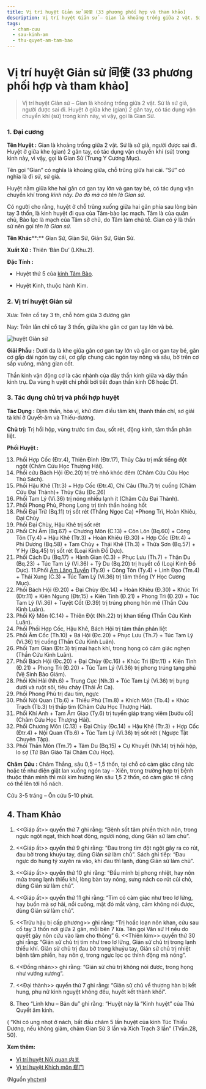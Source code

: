 ```yaml
---
title: Vị trí huyệt Giản sử 间使 (33 phương phối hợp và tham khảo]
description: Vị trí huyệt Giản sử – Gian là khoảng trống giữa 2 vật. Sứ là sứ giả, người được sai đi. Huyệt ở giữa khe (gian) 2 gân tay, có tác dụng vận chuyển khí (sứ) trong kinh này, vì vậy, gọi là Gian Sử
tags:
  - cham-cuu
  - sau-kinh-am
  - thu-quyet-am-tam-bao
---
```


# Vị trí huyệt Giản sử 间使 (33 phương phối hợp và tham khảo] 

> Vị trí huyệt Giản sử – Gian là khoảng trống giữa 2 vật. Sứ là sứ giả, người được sai đi. Huyệt ở giữa khe (gian) 2 gân tay, có tác dụng vận chuyển khí (sứ) trong kinh này, vì vậy, gọi là Gian Sử.

### 1. Đại cương

**Tên Huyệt :** Gian là khoảng trống giữa 2 vật. Sứ là sứ giả, người được sai đi. Huyệt ở giữa khe (gian) 2 gân tay, có tác dụng vận chuyển khí (sứ) trong kinh này, vì vậy, gọi là Gian Sử (Trung Y Cương Mục).

Tên gọi “Gian” có nghĩa là khoảng giữa, chỗ trũng giữa hai cái. “Sứ” có nghĩa là đi sứ, sứ giả.

Huyệt nằm giữa khe hai gân cơ gan tay lớn và gan tay bé, có tác dụng vận chuyển khí trong *kinh này. Do đó mà có tên là Gian sứ.* 

Có người cho rằng, huyệt ở chỗ trũng xuống giữa hai gân phía sau lòng bàn tay 3 thốn, là kinh huyệt đi qua của Tâm-bào lạc mạch. Tâm là của quân chủ, Bào lạc là mạch của Tâm sở chủ, do Tâm làm chủ tể. Gian có ý là thần sứ nên gọi *tên là Gian sứ.*

**Tên** **Khác****:** Gian Sứ, Giản Sử, Giản Sứ, Gián Sử.

**Xuất Xứ :** Thiên ‘Bản Du’ (LKhu.2).

**Đặc Tính :**

+ Huyệt thứ 5 của [kinh Tâm Bào](/yhctvn/kinh-thu-quyet-am-tam-bao).

+ Huyệt Kinh, thuộc hành Kim.

### 2. Vị trí huyệt Giản sử

Xưa: Trên cổ tay 3 th, chỗ hõm giữa 3 đường gân

Nay: Trên lằn chỉ cổ tay 3 thốn, giữa khe gân cơ gan tay lớn và bé.

![huyệt Giản sử](/imgs/yhctvn/huyet-gian-su.jpg)

**Giải Phẫu :** Dưới da là khe giữa gân cơ gan tay lớn và gân cơ gan tay bé, gân cơ gấp dài ngón tay cái, cơ gấp chung các ngón tay nông và sâu, bờ trên cơ sấp vuông, màng gian cốt.

Thần kinh vận động cơ là các nhánh của dây thần kinh giữa và dây thần kinh trụ. Da vùng h uyệt chi phối bởi tiết đoạn thần kinh C6 hoặc D1.

### 3. Tác dụng chủ trị và phối hợp huyệt

**Tác Dụng :** Định thần, hòa vị, khử đàm điều tâm khí, thanh thần chí, sơ giải tà khí ở Quyết-âm và Thiếu-dương.

**Chủ trị:** Trị hồi hộp, vùng trước tim đau, sốt rét, động kinh, tâm thần phân liệt.

**Phối Huyệt :**

13. Phối Hợp Cốc (Đtr.4), Thiên Đỉnh (Đtr.17), Thủy Câu trị mất tiếng đột ngột (Châm Cứu Học Thượng Hải).
14. Phối cứu Bách Hội (Đc.20) trị trẻ nhỏ khóc đêm (Châm Cứu Cứu Học Thủ Sách).
15. Phối Hậu Khê (Ttr.3) + Hợp Cốc (Đtr.4), Chi Câu (Ttu.7) trị cuồng (Châm Cứu Đại Thành)+ Thủy Câu (Đc.26)
16. Phối Tam Lý (Vi.36) trị nóng nhiều lạnh ít (Châm Cứu Đại Thành).
17. Phối Phong Phủ, Phong Long trị tinh thần hoảng hốt
18. Phối Đại Trữ (Bq.11) trị sốt rét (Thắng Ngọc Ca) +Phong Trì, Hoàn Khiêu, Đại Chùy
19. Phối Đại Chùy, Hậu Khê trị sốt rét
20. Phối Chí Âm (Bq.67) + Chương Môn (C.13) + Côn Lôn (Bq.60) + Công Tôn (Ty.4) + Hậu Khê (Ttr.3) + Hoàn Khiêu (Đ.30) + Hợp Cốc (Đtr.4) + Phi Dương (Bq.58) + Tam Chùy + Thái Khê (Th.3) + Thừa Sơn (Bq.57) + Y Hy (Bq.45) trị sốt rét (Loại Kinh Đồ Dực).
21. Phối Cách Du (Bq.17) + Hành Gian (C.3) + Phục Lưu (Th.7) + Thận Du (Bq.23) + Túc Tam Lý (Vi.36) + Tỳ Du (Bq.20) trị huyết cổ (Loại Kinh Đồ Dực). 11.Phối [Âm Lăng Tuyền](/yhctvn/vi-tri-huyet-am-lang-tuyen-%e9%98%b4%e9%99%b5%e6%b3%89) (Ty.9) + Công Tôn (Ty.4) + Linh Đạo (Tm.4) + Thái Xung (C.3) + Túc Tam Lý (Vi.36) trị tâm thống (Y Học Cương Mục).
22. Phối Bách Hội (Đ.20) + Đại Chùy (Đc.14) + Hoàn Khiêu (Đ.30) + Khúc Trì (Đtr.11) + Kiên Ngung (Đtr.15) + Kiên Tỉnh (Đ.21) + Phong Trì (Đ.20) + Túc Tam Lý (Vi.36) + Tuyệt Cốt (Đ.39) trị trúng phong hôn mê (Thần Cứu Kinh Luân).
23. Phối Kỳ Môn (C.14) + Thiên Đột (Nh.22) trị khan tiếng (Thần Cứu Kinh Luân).
24. Phối Phối Hợp Cốc, Hậu Khê, Bách Hội trị tâm thần phân liệt
25. Phối Âm Cốc (Th.10) + Bá Hội (Đc.20) + Phục Lưu (Th.7) + Túc Tam Lý (Vi.36) trị cuồng (Thần Cứu Kinh Luân).
26. Phối Tam Gian (Đtr.3) trị mai hạch khí, trong họng có cảm giác nghẹn (Thần Cứu Kinh Luân).
27. Phối Bách Hội (Đc.20) + Đại Chùy (Đc.16) + Khúc Trì (Đtr.11) + Kiên Tỉnh (Đ.21) + Phong Trì (Đ.20) + Túc Tam Lý (Vi.36) trị phong trúng tạng phủ (Vệ Sinh Bảo Giám).
28. Phối Khí Hải (Nh.6) + Trung Cực (Nh.3) + Túc Tam Lý (Vi.36) trị bụng dưới và ruột sôi, tiêu chảy (Thái Ất Ca).
29. Phối Phong Phủ trị đau tim, ngực
30. Phối Nội Quan (Tb.6) + Thiếu Phủ (Tm.8) + Khích Môn (Tb.4) + Khúc Trạch (Tb.3) trị thấp tim (Châm Cứu Học Thượng Hải).
31. Phối Khí Anh + Tam Âm Giao (Ty.6) trị tuyến giáp trạng viêm [bướu cổ] (Châm Cứu Học Thượng Hải).
32. Phối Chương Môn (C.13) + Đại Chùy (Đc.14) + Hậu Khê (Ttr.3) + Hợp Cốc (Đtr.4) + Nội Quan (Tb.6) + Túc Tam Lý (Vi.36) trị sốt rét ( Ngược Tật Chuyên Tập).
33. Phối Thần Môn (Tm.7) + Tâm Du (Bq.15) + Cự Khuyết (Nh.14) trị hồi hộp, lo sợ (Tứ Bản Giáo Tài Châm Cứu Học).

**Châm Cứu :** Châm Thẳng, sâu 0,5 – 1,5 thốn, tại chỗ có cảm giác căng tức hoặc tế như điện giật lan xuống ngón tay – Xiên, trong trường hợp trị bệnh thuộc thân mình thì mũi kim hướng lên sâu 1,5 2 thốn, có cảm giác tê căng có thể lên tới hố nách.

Cứu 3-5 tráng – Ôn cứu 5-10 phút.

## 4. **Tham Khảo**

1. <<Giáp ất>> quyển thứ 7 ghi rằng: “Bệnh sốt tâm phiền thích nôn, trong ngực ngột ngạt, thích hoạt động, người nóng, dùng Giản sử làm chủ”. 

2. <<Giáp ất>> quyển thứ 9 ghi rằng: “Đau trong tim đột ngột gây ra co rút, đau bờ trong khuỷu tay, dùng Giản sử làm chủ”. Sách ghi tiếp: “Đau ngực do hung tý xuyên ra vào, khi đau thì lạnh, dùng Giản sử làm chủ”.

3. <<Giáp ất>> quyển thứ 10 ghi rằng: “Đầu mình bị phong nhiệt, hay nôn mửa trong lạnh thiếu khí, lòng bàn tay nóng, sưng nách co rút củi chỏ, dùng Giản sử làm chủ”.

4. <<Giáp ất>> quyển thứ 11 ghi rằng: “Tim có cảm giác như treo lơ lửng, hay buồn mà sợ hãi, nổi cuồng, mặt đỏ mắt vàng, câm không nói được, dùng Giản sử làm chủ”.

5. <<Trửu hậu bị cấp phương>> ghi rằng: “Trị hoắc loạn nôn khan, cứu sau cổ tay 3 thốn nơi giữa 2 gân, mỗi bên 7 lửa. Tên gọi Văn sứ H nếu do quyết gây nôn cứu vào làm cho thông” 6. <<Thiên kim>> quyển thứ 30 ghi rằng: “Giản sử chủ trị tim như treo lơ lửng, Giản sử chủ trị trong lạnh thiếu khí. Giản sử chủ trị đau bờ trong khuỷu tay, Giản sử chủ trị nhiệt bệnh tâm phiền, hay nôn ợ, trong ngực lọc ọc thính động mà nóng”. 

7. <<Đồng nhân>> ghi rằng: “Giản sử chủ trị không nói được, trong họng như vướng xương”.

8. <<Đại thành>> quyển thứ 7 ghi rằng: “Giản sử chủ về thương hàn bị kết hung, phụ nữ kinh nguyệt không đều, huyết kết thành khối”. 

9. Theo “Linh khu – Bản du” ghi rằng: “Huyệt này là “Kinh huyệt” của Thủ Quyết âm kinh.

( “Khi có ung nhọt ở nách, bắt đầu châm 5 lần huyệt của kinh Túc Thiếu Dương, nếu không giảm, châm Gian Sử 3 lần và Xích Trạch 3 lần” (TVấn.28, 50).

**Xem thêm:**

* [Vị trí huyệt Nội quan 内关](/yhctvn/vi-tri-huyet-noi-quan-%e5%86%85%e5%85%b3)
* [Vị trí huyệt Khích môn 郄门](/yhctvn/vi-tri-huyet-khich-mon-%e9%83%84%e9%97%a8)

(Nguồn <a href="https://yhctvn.com/vi-tri-huyet-gian-su-间使/" target="_blank">yhctvn</a>)
